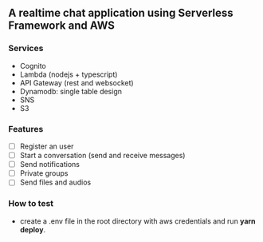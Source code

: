 ## A realtime chat application using Serverless Framework and AWS

### Services

-   Cognito
-   Lambda (nodejs + typescript)
-   API Gateway (rest and websocket)
-   Dynamodb: single table design
-   SNS
-   S3

### Features

-   [ ] Register an user
-   [ ] Start a conversation (send and receive messages)
-   [ ] Send notifications
-   [ ] Private groups
-   [ ] Send files and audios

### How to test

-   create a .env file in the root directory with aws credentials and run **yarn deploy**.
